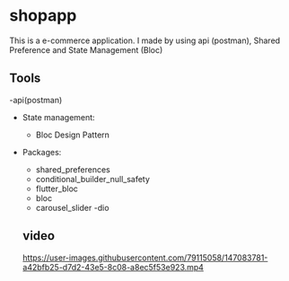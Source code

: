 # shopapp

This is a  e-commerce application. I made by using api (postman), Shared Preference and State Management (Bloc)
## Tools
-api(postman)
- State management:
    - Bloc Design Pattern 

- Packages:
    - shared_preferences
    - conditional_builder_null_safety
    - flutter_bloc
    - bloc
    - carousel_slider
    -dio
   ## video
   https://user-images.githubusercontent.com/79115058/147083781-a42bfb25-d7d2-43e5-8c08-a8ec5f53e923.mp4
    
  

